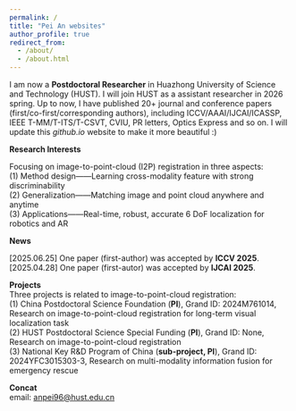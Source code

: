 ```yaml
---
permalink: /
title: "Pei An websites"
author_profile: true
redirect_from: 
  - /about/
  - /about.html
---
```


I am now a **Postdoctoral Researcher** in Huazhong University of Science and Technology (HUST). I will join HUST as a assistant researcher in 2026 spring. Up to now, I have published 20+ journal and conference papers (first/co-first/corresponding authors), including  ICCV/AAAI/IJCAI/ICASSP, IEEE T-MM/T-ITS/T-CSVT, CVIU, PR letters, Optics Express and so on. I will update this _github.io_ website to make it more beautiful :)

**Research Interests**

Focusing on image-to-point-cloud (I2P) registration in three aspects:  
(1)	Method design——Learning cross-modality feature with strong discriminability  
(2)	Generalization——Matching image and point cloud anywhere and anytime  
(3)	Applications——Real-time, robust, accurate 6 DoF localization for robotics and AR

**News**

[2025.06.25] One paper (first-author) was accepted by **ICCV 2025**.  
[2025.04.28] One paper (first-autor) was accepted by **IJCAI 2025**.

**Projects**  
Three projects is related to image-to-point-cloud registration:  
(1) China Postdoctoral Science Foundation (**PI**), Grand ID: 2024M761014, Research on image-to-point-cloud registration for long-term visual localization task  
(2)	HUST Postdoctoral Science Special Funding (**PI**), Grand ID: None, Research on image-to-point-cloud registration  
(3)	National Key R&D Program of China (**sub-project, PI**), Grand ID: 2024YFC3015303-3, Research on multi-modality information fusion for emergency rescue

**Concat**  
email: anpei96@hust.edu.cn



